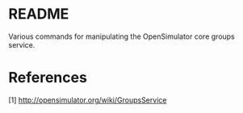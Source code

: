 README
======

Various commands for manipulating the OpenSimulator core groups service.

References
==========

[1] http://opensimulator.org/wiki/GroupsService
